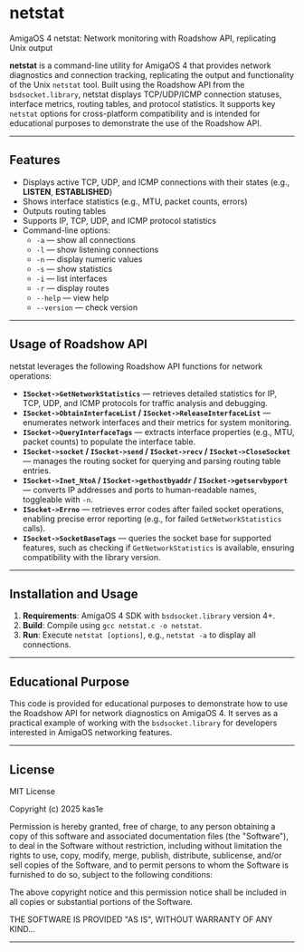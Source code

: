 # netstat
AmigaOS 4 netstat: Network monitoring with Roadshow API, replicating Unix output

**netstat** is a command-line utility for AmigaOS 4 that provides network diagnostics and connection tracking, replicating the output and functionality of the Unix `netstat` tool. Built using the Roadshow API from the `bsdsocket.library`, netstat displays TCP/UDP/ICMP connection statuses, interface metrics, routing tables, and protocol statistics. It supports key `netstat` options for cross-platform compatibility and is intended for educational purposes to demonstrate the use of the Roadshow API.

---

## Features

- Displays active TCP, UDP, and ICMP connections with their states (e.g., **LISTEN**, **ESTABLISHED**)
- Shows interface statistics (e.g., MTU, packet counts, errors)
- Outputs routing tables
- Supports IP, TCP, UDP, and ICMP protocol statistics
- Command-line options:
  - `-a` — show all connections
  - `-l` — show listening connections
  - `-n` — display numeric values
  - `-s` — show statistics
  - `-i` — list interfaces
  - `-r` — display routes
  - `--help` — view help
  - `--version` — check version

---

## Usage of Roadshow API

netstat leverages the following Roadshow API functions for network operations:

- **`ISocket->GetNetworkStatistics`** — retrieves detailed statistics for IP, TCP, UDP, and ICMP protocols for traffic analysis and debugging.
- **`ISocket->ObtainInterfaceList` / `ISocket->ReleaseInterfaceList`** — enumerates network interfaces and their metrics for system monitoring.
- **`ISocket->QueryInterfaceTags`** — extracts interface properties (e.g., MTU, packet counts) to populate the interface table.
- **`ISocket->socket` / `ISocket->send` / `ISocket->recv` / `ISocket->CloseSocket`** — manages the routing socket for querying and parsing routing table entries.
- **`ISocket->Inet_NtoA` / `ISocket->gethostbyaddr` / `ISocket->getservbyport`** — converts IP addresses and ports to human-readable names, toggleable with `-n`.
- **`ISocket->Errno`** — retrieves error codes after failed socket operations, enabling precise error reporting (e.g., for failed `GetNetworkStatistics` calls).
- **`ISocket->SocketBaseTags`** — queries the socket base for supported features, such as checking if `GetNetworkStatistics` is available, ensuring compatibility with the library version.

---

## Installation and Usage

1. **Requirements**: AmigaOS 4 SDK with `bsdsocket.library` version 4+.
2. **Build**: Compile using `gcc netstat.c -o netstat`.
3. **Run**: Execute `netstat [options]`, e.g., `netstat -a` to display all connections.

---

## Educational Purpose

This code is provided for educational purposes to demonstrate how to use the Roadshow API for network diagnostics on AmigaOS 4. It serves as a practical example of working with the `bsdsocket.library` for developers interested in AmigaOS networking features.

---

## License

MIT License

Copyright (c) 2025 kas1e

Permission is hereby granted, free of charge, to any person obtaining a copy
of this software and associated documentation files (the "Software"), to deal
in the Software without restriction, including without limitation the rights
to use, copy, modify, merge, publish, distribute, sublicense, and/or sell
copies of the Software, and to permit persons to whom the Software is
furnished to do so, subject to the following conditions:

The above copyright notice and this permission notice shall be included in all
copies or substantial portions of the Software.

THE SOFTWARE IS PROVIDED "AS IS", WITHOUT WARRANTY OF ANY KIND...

---

